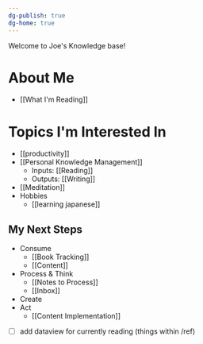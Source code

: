 ```yaml
---
dg-publish: true
dg-home: true
---
```

Welcome to Joe's Knowledge base!

# About Me
- [[What I'm Reading]]

# Topics I'm Interested In
- [[productivity]]
- [[Personal Knowledge Management]]
	- Inputs: [[Reading]]
	- Outputs: [[Writing]]
- [[Meditation]]
- Hobbies
	- [[learning japanese]]

## My Next Steps
- Consume
	- [[Book Tracking]]
	- [[Content]]
- Process & Think
	- [[Notes to Process]]
	- [[Inbox]]
- Create
- Act
	- [[Content Implementation]]

- [ ] add dataview for currently reading (things within /ref)